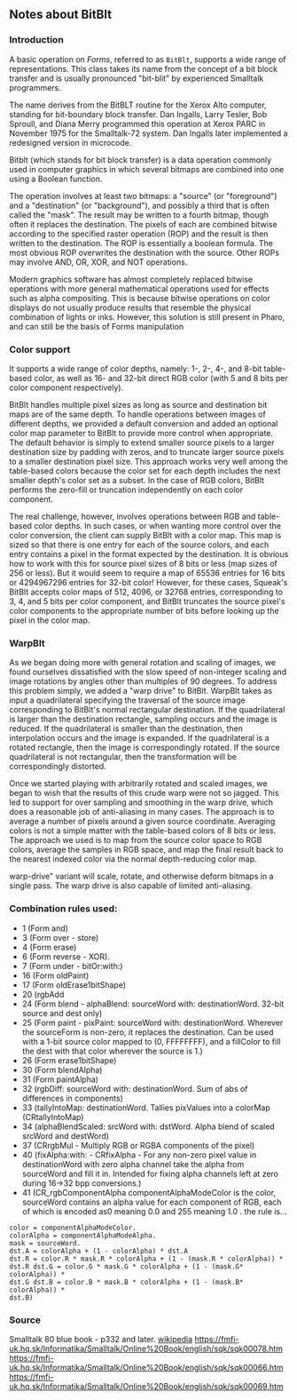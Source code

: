 ## Notes about BitBlt

### Introduction

A basic operation on *Forms*, referred to as `BitBlt`, supports a wide range of
representations. This class takes its name from the concept of a bit block
transfer and is usually pronounced "bit-blit" by experienced Smalltalk
programmers.

The name derives from the BitBLT routine for the Xerox Alto computer, standing
for bit-boundary block transfer. Dan Ingalls, Larry Tesler, Bob Sproull, and
Diana Merry programmed this operation at Xerox PARC in November 1975 for the
Smalltalk-72 system. Dan Ingalls later implemented a redesigned version in
microcode.

Bitblt (which stands for bit block transfer) is a data operation commonly used
in computer graphics in which several bitmaps are combined into one using a
Boolean function.

The operation involves at least two bitmaps: a "source" (or "foreground") and a
"destination" (or "background"), and possibly a third that is often called the
"mask". The result may be written to a fourth bitmap, though often it replaces
the destination. The pixels of each are combined bitwise according to the
specified raster operation (ROP) and the result is then written to the
destination. The ROP is essentially a boolean formula. The most obvious ROP
overwrites the destination with the source. Other ROPs may involve AND, OR, XOR,
and NOT operations.

Modern graphics software has almost completely replaced bitwise operations with
more general mathematical operations used for effects such as alpha compositing.
This is because bitwise operations on color displays do not usually produce
results that resemble the physical combination of lights or inks. However, this
solution is still present in Pharo, and can still be the basis of Forms
manipulation

### Color support
It supports a wide range of color depths, namely: 1-, 2-, 4-, and 8-bit
table-based color, as well as 16- and 32-bit direct RGB color (with 5 and 8 bits
per color component respectively).

BitBlt handles multiple pixel sizes as long as source and destination bit maps
are of the same depth. To handle operations between images of different depths,
we provided a default conversion and added an optional color map parameter to
BitBlt to provide more control when appropriate. The default behavior is simply
to extend smaller source pixels to a larger destination size by padding with
zeros, and to truncate larger source pixels to a smaller destination pixel size.
This approach works very well among the table-based colors because the color set
for each depth includes the next smaller depth's color set as a subset. In the
case of RGB colors, BitBlt performs the zero-fill or truncation independently on
each color component.

The real challenge, however, involves operations between RGB and table-based
color depths. In such cases, or when wanting more control over the color
conversion, the client can supply BitBlt with a color map. This map is sized so
that there is one entry for each of the source colors, and each entry contains a
pixel in the format expected by the destination. It is obvious how to work with
this for source pixel sizes of 8 bits or less (map sizes of 256 or less). But it
would seem to require a map of 65536 entries for 16 bits or 4294967296 entries
for 32-bit color! However, for these cases, Squeak's BitBlt accepts color maps
of 512, 4096, or 32768 entries, corresponding to 3, 4, and 5 bits per color
component, and BitBlt truncates the source pixel's color components to the
appropriate number of bits before looking up the pixel in the color map.

### WarpBlt

As we began doing more with general rotation and scaling of images, we found
ourselves dissatisfied with the slow speed of non-integer scaling and image
rotations by angles other than multiples of 90 degrees. To address this problem
simply, we added a "warp drive" to BitBlt. WarpBlt takes as input a
quadrilateral specifying the traversal of the source image corresponding to
BitBlt's normal rectangular destination. If the quadrilateral is larger than the
destination rectangle, sampling occurs and the image is reduced. If the
quadrilateral is smaller than the destination, then interpolation occurs and the
image is expanded. If the quadrilateral is a rotated rectangle, then the image
is correspondingly rotated. If the source quadrilateral is not rectangular, then
the transformation will be correspondingly distorted.

Once we started playing with arbitrarily rotated and scaled images, we began to
wish that the results of this crude warp were not so jagged. This led to support
for over sampling and smoothing in the warp drive, which does a reasonable job
of anti-aliasing in many cases. The approach is to average a number of pixels
around a given source coordinate. Averaging colors is not a simple matter with
the table-based colors of 8 bits or less. The approach we used is to map from
the source color space to RGB colors, average the samples in RGB space, and map
the final result back to the nearest indexed color via the normal depth-reducing
color map.

warp-drive" variant will scale, rotate, and otherwise deform bitmaps in a single
pass. The warp drive is also capable of limited anti-aliasing.

###  Combination rules used:

- 1 (Form and)
- 3 (Form over - store)
- 4 (Form erase)
- 6 (Form reverse - XOR).
- 7 (Form under - bitOr:with:)
- 16 (Form oldPaint)
- 17 (Form oldErase1bitShape)
- 20 (rgbAdd 
- 24 (Form blend - alphaBlend: sourceWord with: destinationWord.  32-bit source and dest only)
- 25 (Form paint - pixPaint: sourceWord with: destinationWord.  Wherever the sourceForm is non-zero, it replaces the destination.  Can be used with a 1-bit source color mapped to (0, FFFFFFFF), and a fillColor to fill the dest with that color wherever the source is 1.)
- 26 (Form erase1bitShape)
- 30 (Form blendAlpha)
- 31 (Form paintAlpha)
- 32 (rgbDiff: sourceWord with: destinationWord.  Sum of abs of differences in components)
- 33 (tallyIntoMap: destinationWord.  Tallies pixValues into a colorMap (CRtallyIntoMap)
- 34 (alphaBlendScaled: srcWord with: dstWord. Alpha blend of scaled srcWord and destWord)
- 37 (CRrgbMul -  Multiply RGB or RGBA components of the pixel)
- 40 (fixAlpha:with: - CRfixAlpha - For any non-zero pixel value in destinationWord with zero alpha channel take the alpha from sourceWord and fill it in. Intended for fixing alpha 	channels left at zero during 16->32 bpp conversions.)
- 41 (CR_rgbComponentAlpha componentAlphaModeColor is the color, sourceWord contains an alpha value for each component of RGB, each of which is encoded as0 meaning 0.0 and 255 meaning 1.0 . the rule is...
```
color = componentAlphaModeColor.
colorAlpha = componentAlphaModeAlpha.
mask = sourceWord.
dst.A = colorAlpha + (1 - colorAlpha) * dst.A
dst.R = color.R * mask.R * colorAlpha + (1 - (mask.R * colorAlpha)) *
dst.R dst.G = color.G * mask.G * colorAlpha + (1 - (mask.G* colorAlpha)) *
dst.G dst.B = color.B * mask.B * colorAlpha + (1 - (mask.B* colorAlpha)) *
dst.B)
```
### Source


Smalltalk 80 blue book - p332 and later.
[wikipedia](https://en.wikipedia.org/wiki/Blitter)
https://fmfi-uk.hq.sk/Informatika/Smalltalk/Online%20Book/english/sqk/sqk00078.htm
https://fmfi-uk.hq.sk/Informatika/Smalltalk/Online%20Book/english/sqk/sqk00066.htm
https://fmfi-uk.hq.sk/Informatika/Smalltalk/Online%20Book/english/sqk/sqk00069.htm
